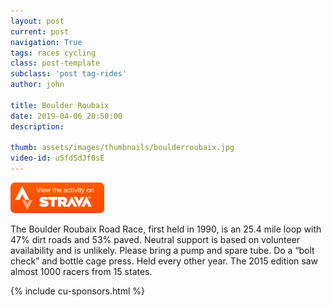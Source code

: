 ```yaml
---
layout: post
current: post
navigation: True
tags: races cycling
class: post-template
subclass: 'post tag-rides'
author: john

title: Boulder Roubaix
date: 2019-04-06 20:50:00
description: 

thumb: assets/images/thumbnails/boulderroubaix.jpg
video-id: u5fdSdJf0sE
---
```


<a href="https://www.strava.com/activities/2270145737"><img src="/assets/images/viewonstrava.png" style="width: 150px;"></a>

The Boulder Roubaix Road Race, first held in 1990, is an 25.4 mile loop with 47% dirt roads and 53% paved. Neutral support is based on volunteer availability and is unlikely. Please bring a pump and spare tube. Do a “bolt check” and bottle cage press.  Held every other year. The 2015 edition saw almost 1000 racers from 15 states.



{% include cu-sponsors.html %}